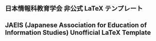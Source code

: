 ## 日本情報科教育学会 非公式 LaTeX テンプレート

## JAEIS (Japanese Association for Education of Information Studies) Unofficial LaTeX Template
